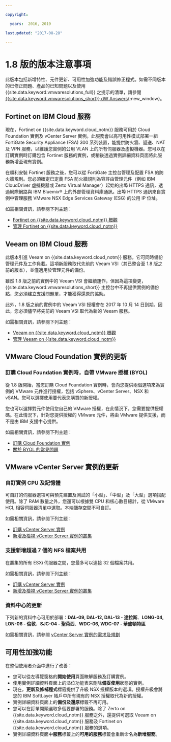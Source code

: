 ```yaml
---

copyright:

  years:  2016, 2019

lastupdated: "2017-08-28"

---
```


# 1.8 版的版本注意事項

此版本包括新增特性、元件更新、可用性加強功能及錯誤修正程式。如需不同版本的已修正問題、產品的已知問題以及使用 {{site.data.keyword.vmwaresolutions_full}} 之提示的清單，請參閱 [{{site.data.keyword.vmwaresolutions_short}} dW Answers](https://developer.ibm.com/answers/topics/cloudvmw/){:new_window}。

## Fortinet on IBM Cloud 服務

現在，Fortinet on {{site.data.keyword.cloud_notm}} 服務可用於 Cloud Foundation 實例及 vCenter Server 實例。此服務會以高可用性模式部署一組 FortiGate Security Appliance (FSA) 300 系列裝置，能提供防火牆、遞送、NAT及 VPN 服務，以維護您實例的公用 VLAN 上的所有伺服器及虛擬機器。您可以在訂購實例時訂購包含 Fortinet 服務的實例，或稍後透過實例詳細資料頁面將此服務新增至現有實例。

在順利安裝 Fortinet 服務之後，您可以從 FortiGate 主控台管理及配置 FSA 的防火牆規則。您必須確定已定義 FSA 防火牆規則為容許由管理元件（例如 IBM CloudDriver 虛擬機器或 Zerto Virtual Manager）起始的出埠 HTTPS 通訊，透過網際網路與 IBM Bluemix® 上的外部管理資料庫通訊。出埠 HTTPS 通訊來自實例中管理服務 VMware NSX Edge Services Gateway (ESG) 的公用 IP 位址。

如需相關資訊，請參閱下列主題：
* [Fortinet on {{site.data.keyword.cloud_notm}} 概觀](/docs/services/vmwaresolutions/services/fsa_considerations.html)
* [管理 Fortinet on {{site.data.keyword.cloud_notm}}](/docs/services/vmwaresolutions/services/managingfsa.html)

## Veeam on IBM Cloud 服務

此版本引進 Veeam on {{site.data.keyword.cloud_notm}} 服務，它可同時備份管理元件及工作負載。這項新服務取代先前的 Veeam VSI（其已整合至 1.8 版之前的版本），並僅適用於管理元件的備份。

雖然 1.8 版之前的實例中的 Veeam VSI 會繼續運作，但因為這項變更，{{site.data.keyword.vmwaresolutions_short}} 主控台中不再提供實例的備份點，您必須建立支援問題單，才能獲得還原的協助。

此外，1.8 版之前的實例中的 Veeam VSI 授權會在 2017 年 10 月 14 日到期。因此，您必須儘早將先前的 Veeam VSI 取代為新的 Veeam 服務。

如需相關資訊，請參閱下列主題：
* [Veeam on {{site.data.keyword.cloud_notm}} 概觀](/docs/services/vmwaresolutions/services/veeam_considerations.html)
* [管理 Veeam on {{site.data.keyword.cloud_notm}}](/docs/services/vmwaresolutions/services/managingveeam.html)

## VMware Cloud Foundation 實例的更新

### 訂購 Cloud Foundation 實例時，自帶 VMware 授權 (BYOL)

從 1.8 版開始，當您訂購 Cloud Foundation 實例時，會向您提供兩個選項來為實例的 VMware 元件進行授權，包括 vSphere、vCenter Server、NSX 和 vSAN。您可以選擇使用要代表您購買的新授權。

您也可以選擇對元件使用您自己的 VMware 授權，在此情況下，您需要提供授權碼。在此情況下，針對您提供授權的 VMware 元件，將由 VMware 提供支援，而不是由 IBM 支援中心提供。

如需相關資訊，請參閱下列主題：
* [訂購 Cloud Foundation 實例](/docs/services/vmwaresolutions/sddc/sd_orderinginstance.html)
* [關於 BYOL 的常見問題](/docs/services/vmwaresolutions/vmonic/faq_byol.html)

## VMware vCenter Server 實例的更新

### 自訂實例 CPU 及記憶體

可自訂的伺服器選項可與預先建置及測試的「小型」、「中型」及「大型」選項搭配使用。除了 RAM 數量之外，您還可以根據雙 CPU 和核心數目總計，從 VMware HCL 相容伺服器清單中選取。本端儲存空間不可自訂。

如需相關資訊，請參閱下列主題：
* [訂購 vCenter Server 實例](/docs/services/vmwaresolutions/vcenter/vc_orderinginstance.html)
* [新增及檢視 vCenter Server 實例的叢集](/docs/services/vmwaresolutions/vcenter/vc_addingviewingclusters.html)

### 支援新增超過 7 個的 NFS 檔案共用

 在叢集的所有 ESXi 伺服器之間，您最多可以連接 32 個檔案共用。

 如需相關資訊，請參閱下列主題：
* [訂購 vCenter Server 實例](/docs/services/vmwaresolutions/vcenter/vc_orderinginstance.html)
* [新增及檢視 vCenter Server 實例的叢集](/docs/services/vmwaresolutions/vcenter/vc_addingviewingclusters.html)

### 資料中心的更新

下列新的資料中心可用於部署：**DAL-09, DAL-12, DAL-13 - 達拉斯**、**LONG-04, LON-06 - 倫敦**、**SJC-04 - 聖荷西**、**WDC-06, WDC-07 - 華盛頓特區**

如需相關資訊，請參閱 [vCenter Server 實例的需求及規劃](/docs/services/vmwaresolutions/vcenter/vc_planning.html)

## 可用性加強功能

在整個使用者介面中進行了改善：
* 您可以從左導覽窗格的**開始使用**頁面瞭解服務及訂購實例。
* 使用實例詳細資料頁面上的溢位功能表來刪除**備妥使用**狀態的實例。
* 現在，**更新及修補程式**標籤提供了升級 NSX 授權版本的選項。授權升級會將您的 IBM SoftLayer 帳戶中所有現有的 NSX 授權取代為新的授權。
* 實例詳細資料頁面上的**備份及還原**標籤不再可用。
* 您可以在訂單開頭選取多個要部署的服務。除了 Zerto on {{site.data.keyword.cloud_notm}} 服務之外，還提供可選取 Veeam on {{site.data.keyword.cloud_notm}} 服務及 Fortinet on {{site.data.keyword.cloud_notm}} 服務的選項。
* 實例詳細資料頁面中**服務**標籤上的**可用的服務**標籤會重新命名為**新增服務**。
